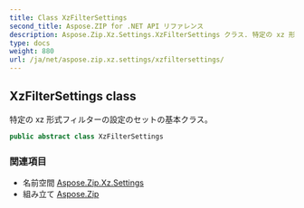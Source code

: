 ```yaml
---
title: Class XzFilterSettings
second_title: Aspose.ZIP for .NET API リファレンス
description: Aspose.Zip.Xz.Settings.XzFilterSettings クラス. 特定の xz 形式フィルターの設定のセットの基本クラス
type: docs
weight: 880
url: /ja/net/aspose.zip.xz.settings/xzfiltersettings/
---
```

## XzFilterSettings class

特定の xz 形式フィルターの設定のセットの基本クラス。

```csharp
public abstract class XzFilterSettings
```

### 関連項目

* 名前空間 [Aspose.Zip.Xz.Settings](../../aspose.zip.xz.settings/)
* 組み立て [Aspose.Zip](../../)


